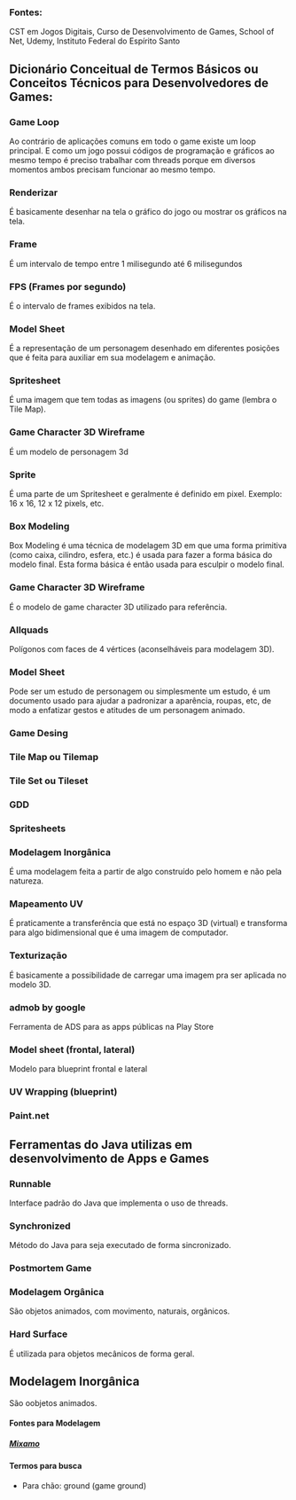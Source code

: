 ### Fontes: 
CST em Jogos Digitais, Curso de Desenvolvimento de Games, School of Net, Udemy, Instituto Federal do Espírito Santo

## Dicionário Conceitual de Termos Básicos ou Conceitos Técnicos para Desenvolvedores de Games:

### Game Loop

Ao contrário de aplicações comuns em todo o game existe um loop principal. E como um 
jogo possui códigos de programação e gráficos ao mesmo tempo é preciso trabalhar com
threads porque em diversos momentos ambos precisam funcionar ao mesmo tempo.

### Renderizar

É basicamente desenhar na tela o gráfico do jogo ou mostrar os gráficos na tela.

### Frame 

É um intervalo de tempo entre 1 milisegundo até 6 milisegundos

### FPS (Frames por segundo)

É o intervalo de frames exibidos na tela.

### Model Sheet

É a representação de um personagem desenhado em diferentes posições que é feita para auxiliar em sua modelagem e animação.

### Spritesheet

É uma imagem que tem todas as imagens (ou sprites) do game (lembra o Tile Map).

### Game Character 3D Wireframe

É um modelo de personagem 3d

### Sprite

É uma parte de um Spritesheet e geralmente é definido em pixel. Exemplo: 16 x 16, 
12 x 12 pixels, etc.

### Box Modeling

Box Modeling é uma técnica de modelagem 3D em que uma forma primitiva 
(como caixa, cilindro, esfera, etc.) é usada para fazer a forma básica do modelo final. 
Esta forma básica é então usada para esculpir o modelo final.

### Game Character 3D Wireframe

É o modelo de game character 3D utilizado para referência.

### Allquads

Polígonos com faces de 4 vértices (aconselháveis para modelagem 3D).

### Model Sheet

Pode ser um estudo de personagem ou simplesmente um estudo, é um documento usado para ajudar 
a padronizar a aparência, roupas, etc, de modo a enfatizar gestos e atitudes de um personagem animado. 

### Game Desing

### Tile Map ou Tilemap

### Tile Set ou Tileset

### GDD

### Spritesheets

### Modelagem Inorgânica

É uma modelagem feita a partir de algo construído pelo homem e não pela natureza.

### Mapeamento UV

É praticamente a transferência que está no espaço 3D (virtual) e transforma para algo
bidimensional que é uma imagem de computador. 

### Texturização

É basicamente a possibilidade de carregar uma imagem pra ser aplicada no modelo 3D.

### admob by google 

Ferramenta de ADS para as apps públicas na Play Store
 
### Model sheet (frontal, lateral) 
 
Modelo para blueprint frontal e lateral

### UV Wrapping (blueprint)

### Paint.net

## Ferramentas do Java utilizas em desenvolvimento de Apps e Games

### Runnable

Interface padrão do Java que implementa o uso de threads.

### Synchronized

Método do Java para seja executado de forma sincronizado.

### Postmortem Game

### Modelagem Orgânica

São objetos animados, com movimento, naturais, orgânicos.

### Hard Surface

É utilizada para objetos mecânicos de forma geral.

## Modelagem Inorgânica

São oobjetos animados.

#### Fontes para Modelagem
##### [Mixamo](https://www.mixamo.com/#/)<br/>

#### Termos para busca
- Para chão: ground (game ground)
